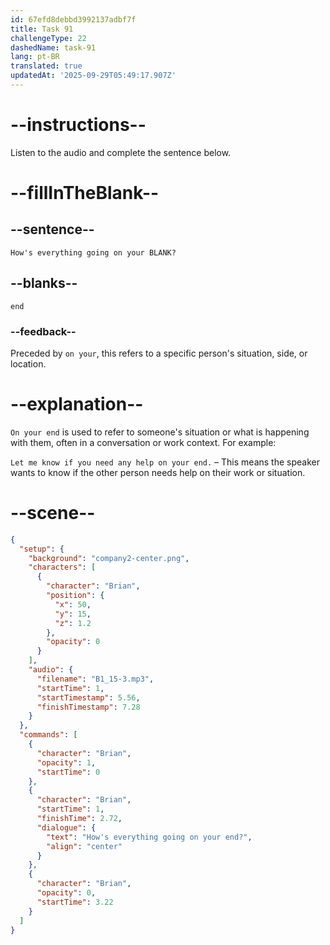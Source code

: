 ```yaml
---
id: 67efd8debbd3992137adbf7f
title: Task 91
challengeType: 22
dashedName: task-91
lang: pt-BR
translated: true
updatedAt: '2025-09-29T05:49:17.907Z'
---
```


<!-- (Audio) Brian: How's everything going on your end? -->

# --instructions--

Listen to the audio and complete the sentence below.

# --fillInTheBlank--

## --sentence--

`How's everything going on your BLANK?`

## --blanks--

`end`

### --feedback--

Preceded by `on your`, this refers to a specific person's situation, side, or location.

# --explanation--

`On your end` is used to refer to someone's situation or what is happening with them, often in a conversation or work context. For example:

`Let me know if you need any help on your end.` – This means the speaker wants to know if the other person needs help on their work or situation.

# --scene--

```json
{
  "setup": {
    "background": "company2-center.png",
    "characters": [
      {
        "character": "Brian",
        "position": {
          "x": 50,
          "y": 15,
          "z": 1.2
        },
        "opacity": 0
      }
    ],
    "audio": {
      "filename": "B1_15-3.mp3",
      "startTime": 1,
      "startTimestamp": 5.56,
      "finishTimestamp": 7.28
    }
  },
  "commands": [
    {
      "character": "Brian",
      "opacity": 1,
      "startTime": 0
    },
    {
      "character": "Brian",
      "startTime": 1,
      "finishTime": 2.72,
      "dialogue": {
        "text": "How's everything going on your end?",
        "align": "center"
      }
    },
    {
      "character": "Brian",
      "opacity": 0,
      "startTime": 3.22
    }
  ]
}
```
